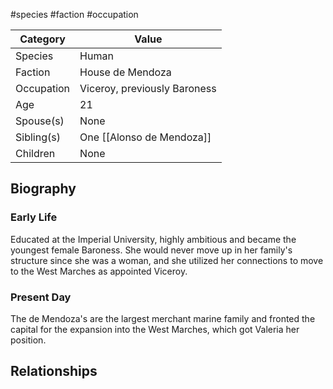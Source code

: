 #species #faction #occupation 

| Category   | Value                        |
| ---------- | ---------------------------- |
| Species    | Human                        |
| Faction    | House de Mendoza             |
| Occupation | Viceroy, previously Baroness |
| Age        | 21                           |
| Spouse(s)  | None                         |
| Sibling(s) | One [[Alonso de Mendoza]]    |
| Children   | None                         |

## Biography

### Early Life
Educated at the Imperial University, highly ambitious and became the youngest female Baroness. She would never move up in her family's structure since she was a woman, and she utilized her connections to move to the West Marches as appointed Viceroy.

### Present Day
The de Mendoza's are the largest merchant marine family and fronted the capital for the expansion into the West Marches, which got Valeria her position.

## Relationships

